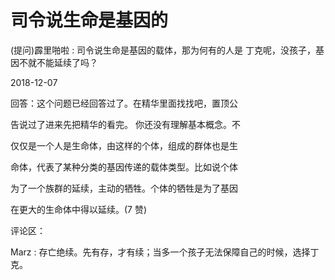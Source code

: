 # 司令说生命是基因的

(提问)霹里啪啦 : 司令说生命是基因的载体，那为何有的人是 丁克呢，没孩子，基因不就不能延续了吗？

2018-12-07

回答：这个问题已经回答过了。在精华里面找找吧，置顶公

告说过了进来先把精华的看完。 你还没有理解基本概念。不

仅仅是一个人是生命体，由这样的个体，组成的群体也是生

命体，代表了某种分类的基因传递的载体类型。比如说个体

为了一个族群的延续，主动的牺牲。个体的牺牲是为了基因

在更大的生命体中得以延续。(7 赞)

评论区：

Marz : 存亡绝续。先有存，才有续；当多一个孩子无法保障自己的时候，选择丁克。